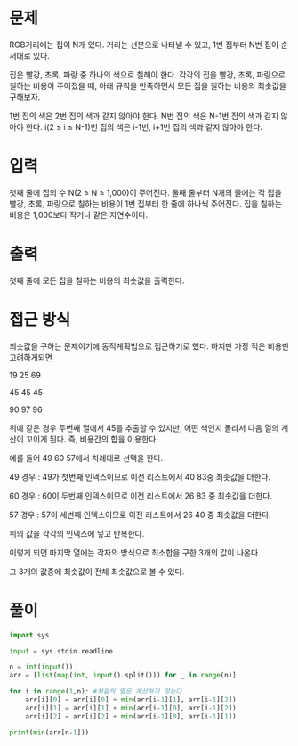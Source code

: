 # 문제
RGB거리에는 집이 N개 있다. 거리는 선분으로 나타낼 수 있고, 1번 집부터 N번 집이 순서대로 있다.

집은 빨강, 초록, 파랑 중 하나의 색으로 칠해야 한다. 각각의 집을 빨강, 초록, 파랑으로 칠하는 비용이 주어졌을 때, 아래 규칙을 만족하면서 모든 집을 칠하는 비용의 최솟값을 구해보자.

1번 집의 색은 2번 집의 색과 같지 않아야 한다.
N번 집의 색은 N-1번 집의 색과 같지 않아야 한다.
i(2 ≤ i ≤ N-1)번 집의 색은 i-1번, i+1번 집의 색과 같지 않아야 한다.
# 입력
첫째 줄에 집의 수 N(2 ≤ N ≤ 1,000)이 주어진다. 둘째 줄부터 N개의 줄에는 각 집을 빨강, 초록, 파랑으로 칠하는 비용이 1번 집부터 한 줄에 하나씩 주어진다. 집을 칠하는 비용은 1,000보다 작거나 같은 자연수이다.

# 출력
첫째 줄에 모든 집을 칠하는 비용의 최솟값을 출력한다.

# 접근 방식
최솟값을 구하는 문제이기에 동적계획법으로 접근하기로 했다.
하지만 가장 적은 비용만 고려하게되면

19 25 69

45 45 45

90 97 96

위에 같은 경우 두번째 열에서 45를 추출할 수 있지만, 어떤 색인지 몰라서 다음 열의 계산이 꼬이게 된다.
즉, 비용간의 합을 이용한다.

예를 들어 49 60 57에서 차례대로 선택을 한다.

49 경우 : 49가 첫번째 인덱스이므로 이전 리스트에서 40 83중 최솟값을 더한다.

60 경우 : 60이 두번째 인덱스이므로 이전 리스트에서 26 83 중 최솟값을 더한다.

57 경우 : 57이 세번째 인덱스이므로 이전 리스트에서 26 40 중 최솟값을 더한다.

위의 값을 각각의 인덱스에 넣고 반복한다.

이렇게 되면 마지막 열에는 각자의 방식으로 최소합을 구한 3개의 값이 나온다.

그 3개의 값중에 최솟값이 전체 최솟값으로 볼 수 있다.

# 풀이

```python
import sys

input = sys.stdin.readline

n = int(input())
arr = [list(map(int, input().split())) for _ in range(n)]

for i in range(1,n): #처음의 열은 계산하지 않는다.
    arr[i][0] = arr[i][0] + min(arr[i-1][1], arr[i-1][2])
    arr[i][1] = arr[i][1] + min(arr[i-1][0], arr[i-1][2])
    arr[i][2] = arr[i][2] + min(arr[i-1][0], arr[i-1][1])

print(min(arr[n-1]))
```